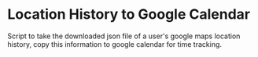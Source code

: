 # Location History to Google Calendar
Script to take the downloaded json file of a user's google maps location history, copy this information to google calendar for time tracking.
